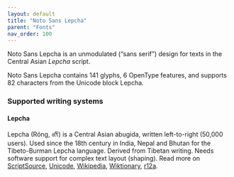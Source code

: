 ```yaml
---
layout: default
title: "Noto Sans Lepcha"
parent: "Fonts"
nav_order: 100
---
```

Noto Sans Lepcha is an unmodulated (“sans serif”) design for texts in the Central Asian _Lepcha_ script. 

Noto Sans Lepcha contains 141 glyphs, 6 OpenType features, and supports 82 characters from the Unicode block Lepcha.


### Supported writing systems


#### Lepcha

Lepcha (Róng, <span class='autonym'>ᰛᰩᰴ‎</span>) is a Central Asian abugida, written left-to-right (50,000 users). Used since the 18th century in India, Nepal and Bhutan for the Tibeto-Burman Lepcha language. Derived from Tibetan writing. Needs software support for complex text layout (shaping). Read more on [ScriptSource](https://scriptsource.org/scr/Lepc), [Unicode](https://www.unicode.org/versions/Unicode13.0.0/ch13.pdf#G27253), [Wikipedia](https://en.wikipedia.org/wiki/ISO_15924:Lepc), [Wiktionary](https://en.wiktionary.org/wiki/Category:Lepcha_script), [r12a](https://r12a.github.io/scripts/links?iso=Lepc).

